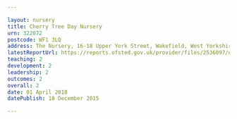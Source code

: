 ```yaml
---

layout: nursery
title: Cherry Tree Day Nursery
urn: 322072
postcode: WF1 3LQ
address: The Nursery, 16-18 Upper York Street, Wakefield, West Yorkshire, WF1 3LQ
latestReportUrl: https://reports.ofsted.gov.uk/provider/files/2536097/urn/322072.pdf
teaching: 2
development: 2
leadership: 2
outcomes: 2
overall: 2
date: 01 April 2018 
datePublish: 18 December 2015

---
```

